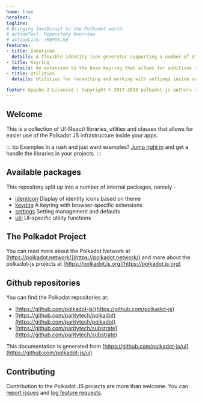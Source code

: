 ```yaml
---
home: true
heroText:
tagline:
# Bringing JavaScript to the Polkadot world.
# actionText: Repository Overview
# actionLink: /REPOS.md
features:
- title: Identicon
  details: A flexible identity icon generator supporting a number of display styles based on theme.
- title: Keyring
  details: An extension to the base keyring that allows for additions such as browser storage.
- title: Utilities
  details: Utilities for formatting and working with settings inside any browser-based application.

footer: Apache-2 Licensed | Copyright © 2017-2019 polkadot-js authors and contributors
---
```


## Welcome

This is a collection of UI (React) libraries, utlities and classes that allows for easier use of the Polkadot JS infrastructure inside your apps.

::: tip Examples
In a rush and just want examples? [Jump right in](react-identicon/README.md) and get a handle the libraries in your projects.
:::

## Available packages

This repository split up into a number of internal packages, namely -

- [identicon](react-identicon/README.md) Display of identity icons based on theme
- [keyring](ui-keyring/README.md) A keyring with browser-specific extensions
- [settings](ui-settings/README.md) Setting management and defaults
- [util](ui-util/README.md) UI-specific utility functions

## The Polkadot Project

You can read more about the Polkadot Network at [https://polkadot.network/](https://polkadot.network/) and more about the polkadot-js projects at [https://polkadot.js.org](https://polkadot.js.org)

## Github repositories

You can find the Polkadot repositories at:

- [https://github.com/polkadot-js](https://github.com/polkadot-js)
- [https://github.com/paritytech/polkadot](https://github.com/paritytech/polkadot)
- [https://github.com/paritytech/substrate](https://github.com/paritytech/substrate)

This documentation is generated from [https://github.com/polkadot-js/ui](https://github.com/polkadot-js/ui)

## Contributing

Contribution to the Polkadot JS projects are more than welcome. You can [report issues](https://github.com/polkadot-js/ui/issues/new) and [log feature requests](https://github.com/polkadot-js/ui/issues/new).
